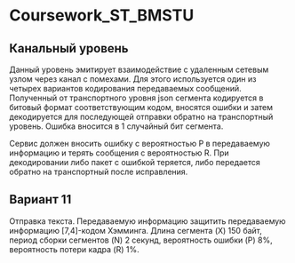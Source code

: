 # Coursework_ST_BMSTU

## Канальный уровень
Данный уровень эмитирует взаимодействие с удаленным сетевым узлом через канал с помехами. Для этого используется один из четырех вариантов кодирования передаваемых сообщений. Полученный от транспортного уровня json сегмента кодируется в битовый формат соответствующим кодом, вносятся ошибки и затем декодируется для последующей отправки обратно на транспортный уровень. Ошибка вносится в 1 случайный бит сегмента.

Сервис должен вносить ошибку с вероятностью P в передаваемую информацию и терять сообщения с вероятностью R. При декодировании либо пакет с ошибкой теряется, либо передается обратно на транспортный после исправления.

## Вариант 11
Отправка текста. Передаваемую информацию защитить передаваемую информацию [7,4]-кодом Хэмминга. Длина сегмента (X) 150 байт, период сборки сегментов (N) 2 секунд, вероятность ошибки (P) 8%, вероятность потери кадра (R) 1%.
